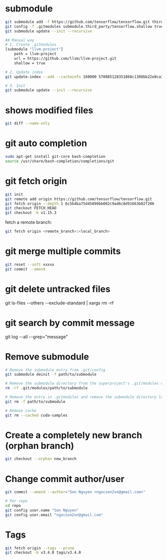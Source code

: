 # submodule
```Bash
git submodule add -f https://github.com/tensorflow/tensorflow.git third_party/tensorflow
git config -f .gitmodules submodule.third_party/tensorflow.shallow true
git submodule update --init --recursive

## Manual way
# 1. Create .gitmodules
[submodule "llvm-project"]
	path = llvm-project
	url = https://github.com/llvm/llvm-project.git
	shallow = true

# 2. Update index
git update-index --add --cacheinfo 160000 570885128351868c1308bb22e8ca351d318bc4a1 llvm-project

# 3. Init
git submodule update --init --recursive
```


# shows modified files
```Bash
git diff --name-only
```

# git auto completion
```Bash
sudo apt-get install git-core bash-completion
source /usr/share/bash-completion/completions/git
```

# git fetch origin
```Bash
git init
git remote add origin https://github.com/tensorflow/tensorflow.git
git fetch origin --depth 1 6c5b4ba75d45899bb002c9ad6c8d91663b02f206
git checkout FETCH_HEAD
git checkout -b v1.15.3
```

fetch a remote branch:
```Bash
git fetch origin <remote_branch>:<local_branch>
```

# git merge multiple commits
```Bash
git reset --soft xxxxx
git commit --amend
```

# git delete untracked files
git ls-files --others --exclude-standard | xargs rm -rf

# git search by commit message
git log --all --grep="message"

# Remove submodule
```Bash
# Remove the submodule entry from .git/config
git submodule deinit -f path/to/submodule

# Remove the submodule directory from the superproject's .git/modules directory
rm -rf .git/modules/path/to/submodule

# Remove the entry in .gitmodules and remove the submodule directory located at path/to/submodule
git rm -f path/to/submodule

# Remove cache
git rm --cached cuda-samples
```

# Create a completely new branch (orphan branch)
```Bash
git checkout --orphan new_branch
```

# Change commit author/user
```Bash
git commit --amend --author="Son Nguyen <ngocson2vn@gmail.com>"

# Per repo
cd repo
git config user.name "Son Nguyen"
git config user.email "ngocson2vn@gmail.com"
```

# Tags
```Bash
git fetch origin --tags --prune
git checkout -b v3.4.0 tags/v3.4.0
```
